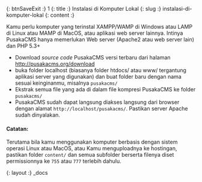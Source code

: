 {: btnSaveExit :} 1
{: title :} Instalasi di Komputer Lokal
{: slug :} instalasi-di-komputer-lokal
{: content :} <p>Kamu perlu komputer yang terinstal XAMPP/WAMP di Windows atau LAMP di Linux atau MAMP di MacOS, atau aplikasi web server lainnya. Intinya PusakaCMS hanya memerlukan Web server (Apache2 atau web server lain) dan PHP 5.3+</p>

<ul>
	<li>Download <em>source code</em> PusakaCMS versi terbaru dari halaman <a href="http://pusakacms.org/download">http://pusakacms.org/download</a></li>
	<li>buka folder localhost (biasanya folder htdocs/ atau www/ tergantung aplikasi server yang digunakan) dan buat folder baru dengan nama sesuai keinginanmu, misalnya <code>pusakacms/</code></li>
	<li>Ekstrak semua file yang ada di dalam file kompresi PusakaCMS ke folder <code>pusakacms/</code></li>
	<li>PusakaCMS sudah dapat langsung diakses langsung dari browser dengan alamat <code>http://localhost/pusakacms/</code>. Pastikan server Apache sudah dinyalakan.</li>
</ul>

<h4>Catatan:</h4>

<p>Terutama bila kamu menggunakan komputer berbasis dengan sistem operasi Linux atau MacOS, atau Kamu menguploadnya ke hostingan, pastikan folder <code>content/</code> dan semua subfolder berserta filenya diset permissionnya ke <code>755</code> atau <code>777</code> terlebih dahulu.</p>

{: layout :} _docs
